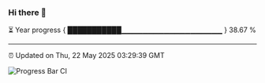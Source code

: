 ### Hi there 👋

⏳ Year progress { ███████████▁▁▁▁▁▁▁▁▁▁▁▁▁▁▁▁▁▁▁ } 38.67 %

---

⏰ Updated on Thu, 22 May 2025 03:29:39 GMT

![Progress Bar CI](https://github.com/IshwaranRudhara/GIT-ACTION/workflows/Progress%20Bar%20CI/badge.svg)

